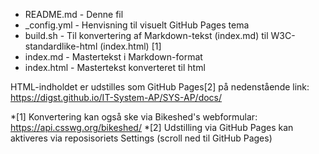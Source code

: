 		
* README.md	- Denne fil
* _config.yml	- Henvisning til visuelt GitHub Pages tema
* build.sh	- Til konvertering af Markdown-tekst (index.md) til W3C-standardlike-html (index.html) [1]
* index.md	- Mastertekst i Markdown-format
* index.html 	- Mastertekst konverteret til html

HTML-indholdet er udstilles som GitHub Pages[2] på nedenstående link:
https://digst.github.io/IT-System-AP/SYS-AP/docs/

*[1] Konvertering kan også ske via Bikeshed's webformular: https://api.csswg.org/bikeshed/
*[2] Udstilling via GitHub Pages kan aktiveres via reposisoriets Settings (scroll ned til GitHub Pages)

